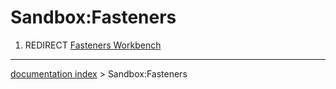 # Sandbox:Fasteners
1.  REDIRECT [Fasteners Workbench](Fasteners_Workbench.md)

---
[documentation index](../README.md) > Sandbox:Fasteners
